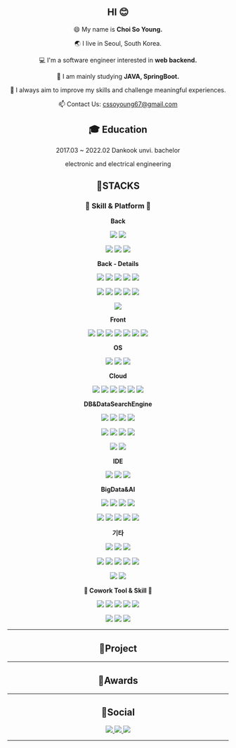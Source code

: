 <div align=center>
  
## HI 😊
😄 My name is **Choi So Young.**
  
🌏 I live in Seoul, South Korea.
  
💻 I'm a software engineer interested in **web backend.**
    
🌱 I am mainly studying **JAVA, SpringBoot.**

🚀 I always aim to improve my skills and challenge meaningful experiences.
  
📫 Contact Us: cssoyoung67@gmail.com


## **🎓 Education**

2017.03 ~ 2022.02 Dankook unvi. bachelor 

electronic and electrical engineering

## **📒STACKS**

### **🌱 Skill & Platform 🌱**
  
**Back**
  
![](https://img.shields.io/badge/Java-007396?style=flat&logo=OpenJDK&logoColor=white") <img src="https://img.shields.io/badge/Python-3776AB?style=flat&logo=Python&logoColor=white">

<img src="https://img.shields.io/badge/Spring-6DB33F?style=flat&logo=Spring&logoColor=white"> 
<img src="https://img.shields.io/badge/Spring Boot-6DB33F?style=flat&logo=Spring Boot&logoColor=white"> 
  
<img src="https://img.shields.io/badge/Flask-000000?style=flat&logo=Flask&logoColor=white"> 

**Back - Details**
  
<img src="https://img.shields.io/badge/Axios-5A29E4?style=flat&logo=Axios&logoColor=white"> <img src="https://img.shields.io/badge/REST API-5A29E4?style=flat&logo=REST API&logoColor=white">  <img src="https://img.shields.io/badge/JSON-000000?style=flat&logo=JSON&logoColor=white"> <img src="https://img.shields.io/badge/JWT-000000?style=flat&logo=JSON Web Tokens&logoColor=white"> <img src="https://img.shields.io/badge/Spring Security-6DB33F?style=flat&logo=Spring Security&logoColor=white">
  
<img src="https://img.shields.io/badge/Apache Maven-C71A36?style=flat&logo=Apache Maven&logoColor=white"> <img src="https://img.shields.io/badge/Gradle-02303A?style=flat&logo=Gradle&logoColor=white"> <img src="https://img.shields.io/badge/Apache Tomcat-F8DC75?style=flat&logo=Apache Tomcat&logoColor=white"> <img src="https://img.shields.io/badge/JDBC-007396?style=flat&logo=A&logoColor=white"> <img src="https://img.shields.io/badge/JPA-007396?style=flat&logo=A&logoColor=white">
  
<img src="https://img.shields.io/badge/Swagger-85EA2D?style=flat&logo=Swagger&logoColor=white">
  
**Front**
  
<img src="https://img.shields.io/badge/JavaScript-F7DF1E?style=flat&logo=JavaScript&logoColor=white"> <img src="https://img.shields.io/badge/React-1DAFB?style=flat&logo=React&logoColor=white"> <img src="https://img.shields.io/badge/Next.js-000000?style=flat&logo=Next.js&logoColor=white"> <img src="https://img.shields.io/badge/D3.js-F9A03C?style=flat&logo=D3.js&logoColor=white"> <img src="https://img.shields.io/badge/HTML-E34F26?style=flat&logo=HTML5&logoColor=white"> ![](https://img.shields.io/badge/JSP-007396?style=flat&logo=OpenJDK&logoColor=white") ![](https://img.shields.io/badge/Servlet-007396?style=flat&logo=OpenJDK&logoColor=white") 

**OS**

  <img src="https://img.shields.io/badge/Windows-0078D6?style=flat&logo=Windows&logoColor=white"> <img src="https://img.shields.io/badge/Linux-FCC624?style=flat&logo=Linux&logoColor=white">  <img src="https://img.shields.io/badge/Ubuntu-E95420?style=flat&logo=Ubuntu&logoColor=white"> 

**Cloud**
  
<img src="https://img.shields.io/badge/Amazon AWS-232F3E?style=flat&logo=Amazon AWS&logoColor=white">  <img src="https://img.shields.io/badge/Amazon EC2-FF9900?style=flat&logo=Amazon EC2&logoColor=white"> <img src="https://img.shields.io/badge/Amazon RDS-527FFF?style=flat&logo=Amazon RDS&logoColor=white"> <img src="https://img.shields.io/badge/AWS elasticache-008DE4?style=flat&logo=AWS elasticache&logoColor=white"> <img src="https://img.shields.io/badge/Amazon S3-569A31?style=flat&logo=Amazon S3&logoColor=white">  <img src="https://img.shields.io/badge/Amazon SDK-007AAC?style=flat&logo=Amazon SDK&logoColor=white"> 
  
**DB&DataSearchEngine**
  
<img src="https://img.shields.io/badge/MySQL-4479A1?style=flat&logo=MySQL&logoColor=white"> <img src="https://img.shields.io/badge/Redis-DC382D?style=flat&logo=Redis&logoColor=white"> <img src="https://img.shields.io/badge/phpMyAdmin-6C78AF?style=flat&logo=phpMyAdmin&logoColor=white"> <img src="https://img.shields.io/badge/DBeaver-A5915F?style=flat&logo=DBeaver&logoColor=white">
  
<img src="https://img.shields.io/badge/Elastic-005571?style=flat&logo=Elastic&logoColor=white"> <img src="https://img.shields.io/badge/Elasticsearch-005571?style=flat&logo=ElasticSearch&logoColor=white"> <img src="https://img.shields.io/badge/Logstash-005571?style=flat&logo=Logstash&logoColor=white"> <img src="https://img.shields.io/badge/JavaRestHighLevelClient-005571?style=flat&logo=A&logoColor=white">
  
<img src="https://img.shields.io/badge/Apache Kafka-231F20?style=flat&logo=Apache Kafka&logoColor=white">
<img src="https://img.shields.io/badge/Zookeeper-231F20?style=flat&logo=A&logoColor=white">

  
**IDE**
  
<img src="https://img.shields.io/badge/STS-6DB33F?style=flat&logo=Spring&logoColor=white"> <img src="https://img.shields.io/badge/VSC-007ACC?style=flat&logo=VisualStudioCode&logoColor=white"> <img src="https://img.shields.io/badge/Eclipse-2C2255?style=flat&logo=Eclipse IDE&logoColor=white">
 
  
  
**BigData&AI**
  
<img src="https://img.shields.io/badge/pandas-150458?style=flat&logo=pandas&logoColor=white"> <img src="https://img.shields.io/badge/matplotlib-004088?style=flat&logo=matplotlib&logoColor=white"> <img src="https://img.shields.io/badge/Seaborn-EF2D5E?style=flat&logo=Seaborn&logoColor=white"> <img src="https://img.shields.io/badge/NumPy-013243?style=flat&logo=NumPy&logoColor=white"> 
  
<img src="https://img.shields.io/badge/Jupyter-F37626?style=flat&logo=Jupyter&logoColor=white"> <img src="https://img.shields.io/badge/Anaconda-44A833?style=flat&logo=Anaconda&logoColor=white"> <img src="https://img.shields.io/badge/PyTorch-EE4C2C?style=flat&logo=PyTorch&logoColor=white"> <img src="https://img.shields.io/badge/Keras-D00000?style=flat&logo=Keras&logoColor=white"> <img src="https://img.shields.io/badge/TensorFlow-FF6F00?style=flat&logo=TensorFlow&logoColor=white">
  
  
**기타**
  
<img src="https://img.shields.io/badge/FileZilla-BF0000?style=flat&logo=FileZilla&logoColor=white"> <img src="https://img.shields.io/badge/Putty-283274?style=flat&logo=Putty&logoColor=white"> <img src="https://img.shields.io/badge/Postman-FF6C37?style=flat&logo=Postman&logoColor=white">
  
<img src="https://img.shields.io/badge/RaspberryPi-A22846?style=flat&logo=RaspberryPi&logoColor=white"> <img src="https://img.shields.io/badge/Arduino-00979D?style=flat&logo=Arduino&logoColor=white">  <img src="https://img.shields.io/badge/AutoCad-0696D7?style=flat&logo=Autodesk&logoColor=white">  <img src="https://img.shields.io/badge/verilog-00BFFF?style=flat&logo=&logoColor=white"> <img src="https://img.shields.io/badge/TCad-F08080?style=flat&logo=&logoColor=white"> 
  
<img src="https://img.shields.io/badge/AdobePhotoshop-31A8FF?style=flat&logo=AdobePhotoshop&logoColor=white">  <img src="https://img.shields.io/badge/MicrosoftOffice-D83B01?style=flat&logo=MicrosoftOffice&logoColor=white">
  
 
  
 **🌱 Cowork Tool & Skill 🌱**
 
<img src="https://img.shields.io/badge/Git-F05032?style=flat&logo=Git&logoColor=white"> <img src="https://img.shields.io/badge/GitHub-181717?style=flat&logo=GitHub&logoColor=white"> <img src="https://img.shields.io/badge/Agile-E20074?style=flat&logo=A&logoColor=white"> <img src="https://img.shields.io/badge/Jira-0052CC?style=flat&logo=Jira Software&logoColor=white"> <img src="https://img.shields.io/badge/Zenhub backlog-0865AD?style=flat&logo=GitHub&logoColor=white"> 

<img src="https://img.shields.io/badge/Notion-000000?style=flat&logo=Notion&logoColor=white">
<img src="https://img.shields.io/badge/Figma-F24E1E?style=flat&logo=Figma&logoColor=white">
<img src="https://img.shields.io/badge/Slack-4A154B?style=flat&logo=Slack&logoColor=white">


---------

## **🌻Project**

---------
## 🥇Awards

----------

## 📱Social
<a href="https://cso6005.tistory.com"> <img src="https://img.shields.io/badge/🤍 Tistory-000000?style=flat&logo=tistory&logoColor=white"> </a>
<a href="https://blog.naver.com/cso6005"> <img src="https://img.shields.io/badge/NeverBlog-03C75A?style=flat&logo=Naver&logoColor=white"> </a>
<a href="cssoyoung67@gmail.com"> <img src="https://img.shields.io/badge/cssoyoung67@gmail.com-EA4335?style=flat&logo=Gmail&logoColor=white"> </a>
  
----------

